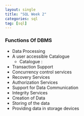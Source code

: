 ```yaml
---
layout: single
title: "SQL Week 2"
categories: sql
tag: [sql]
---
```


### Functions Of DBMS

* Data Processing
* A user accessible Catalogue
  * Catalogue : 
* Transaction Support
* Concurrency control services
* Recovery Services
* Authorization Services
* Support for Data Communication
* Integrity Services
* Creation of Data
* Storing of the data
* Providing data in storage devices

